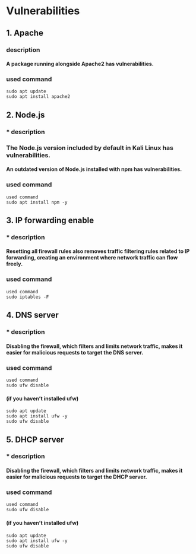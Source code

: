 # Vulnerabilities



## 1. Apache



### description



#### A package running alongside Apache2 has vulnerabilities.




### used command

```
sudo apt update
sudo apt install apache2
```



## 2. Node.js



### * description


### The Node.js version included by default in Kali Linux has vulnerabilities.
#### An outdated version of Node.js installed with npm has vulnerabilities.




### used command

```
used command
sudo apt install npm -y
```



## 3. IP forwarding enable



### * description



#### Resetting all firewall rules also removes traffic filtering rules related to IP forwarding, creating an environment where network traffic can flow freely.




### used command

```
used command
sudo iptables -F
```



## 4. DNS server



### * description



#### Disabling the firewall, which filters and limits network traffic, makes it easier for malicious requests to target the DNS server.




### used command

```
used command
sudo ufw disable
```

#### (if you haven’t installed ufw)

```
sudo apt update
sudo apt install ufw -y
sudo ufw disable
```



## 5. DHCP server



### * description



#### Disabling the firewall, which filters and limits network traffic, makes it easier for malicious requests to target the DHCP server.




### used command

```
used command
sudo ufw disable
```
#### (if you haven’t installed ufw)
```
sudo apt update
sudo apt install ufw -y
sudo ufw disable
```
